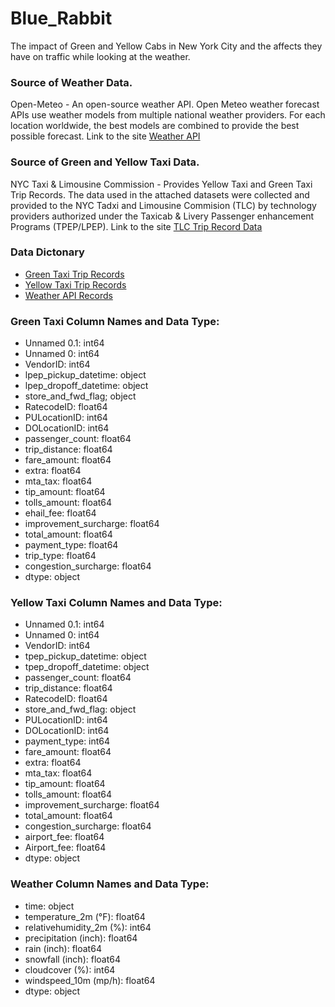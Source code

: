 # **Blue_Rabbit**
<!-- Impact of the Green and Yellow Cab in New York City On New York City Traffic while looking at the weather. -->

The impact of Green and Yellow Cabs in New York City and the affects they have on traffic while looking at the weather.

### **Source of Weather Data.**
Open-Meteo - An open-source weather API.
Open Meteo weather forecast APIs use weather models from multiple national weather providers. For each location worldwide, the best models are combined to provide the best possible forecast.
Link to the site [Weather API](https://open-meteo.com/)


### **Source of Green and Yellow Taxi Data.**
NYC Taxi & Limousine Commission - Provides Yellow Taxi and Green Taxi Trip Records.
The data used in the attached datasets were collected and provided to the NYC Tadxi and Limousine Commision (TLC) by technology providers authorized under the Taxicab & Livery Passenger enhancement Programs (TPEP/LPEP).
Link to the site [TLC Trip Record Data](https://www.nyc.gov/site/tlc/about/tlc-trip-record-data.page)

### **Data Dictonary**
* [Green Taxi Trip Records](data_dictionary_trip_records_green.pdf)
* [Yellow Taxi Trip Records](data_dictionary_trip_records_yellow.pdf)
* [Weather API Records](https://open-meteo.com/en/docs)



### **Green Taxi Column Names and Data Type:**
* Unnamed 0.1:                int64
* Unnamed 0:                  int64
* VendorID:                   int64
* lpep_pickup_datetime:     object
* lpep_dropoff_datetime:    object
* store_and_fwd_flag;        object
* RatecodeID:               float64
* PULocationID:               int64
* DOLocationID:               int64
* passenger_count:          float64
* trip_distance:            float64
* fare_amount:              float64
* extra:                    float64
* mta_tax:                  float64
* tip_amount:               float64
* tolls_amount:             float64
* ehail_fee:                float64
* improvement_surcharge:    float64
* total_amount:             float64
* payment_type:             float64
* trip_type:                float64
* congestion_surcharge:     float64
* dtype:                    object


### **Yellow Taxi Column Names and Data Type:**
* Unnamed 0.1:               int64
* Unnamed 0:                 int64
* VendorID:                   int64
* tpep_pickup_datetime:      object
* tpep_dropoff_datetime:     object
* passenger_count:          float64
* trip_distance:            float64
* RatecodeID:               float64
* store_and_fwd_flag:        object
* PULocationID:               int64
* DOLocationID:               int64
* payment_type:               int64
* fare_amount:              float64
* extra:                    float64
* mta_tax:                  float64
* tip_amount:               float64
* tolls_amount:             float64
* improvement_surcharge:    float64
* total_amount:             float64
* congestion_surcharge:     float64
* airport_fee:              float64
* Airport_fee:              float64
* dtype:                     object

### **Weather Column Names and Data Type:**
* time:                        object
* temperature_2m (°F):        float64
* relativehumidity_2m (%):      int64
* precipitation (inch):       float64
* rain (inch):                float64
* snowfall (inch):            float64
* cloudcover (%):               int64
* windspeed_10m (mp/h):       float64
* dtype:                       object

